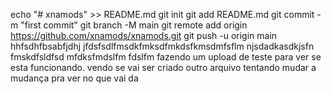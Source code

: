 echo "# xnamods" >> README.md
git init
git add README.md
git commit -m "first commit"
git branch -M main
git remote add origin https://github.com/xnamods/xnamods.git
git push -u origin main
hhfsdhfbsabfjdhj
jfdsfsdlfmsdkfmksdfmkdsfkmsdmfsflm
njsdadkasdkjsfn
fmskdfsldfsd
mfdksfmdslfm
fdslfm
fazendo um upload de teste para ver se esta funcionando.
vendo se vai ser criado outro arquivo
tentando mudar a mudança pra ver no que vai da
